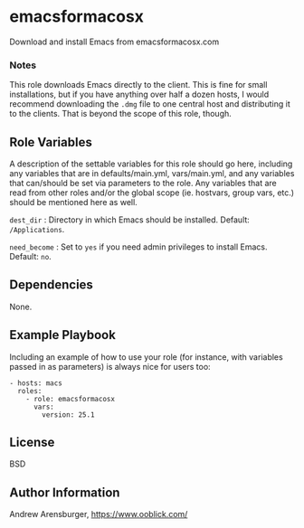 # emacsformacosx

Download and install Emacs from emacsformacosx.com

### Notes

This role downloads Emacs directly to the client. This is fine for small installations, but if you have anything over half a dozen hosts, I would recommend downloading the `.dmg` file to one central host and distributing it to the clients. That is beyond the scope of this role, though.

Role Variables
--------------

A description of the settable variables for this role should go here, including any variables that are in defaults/main.yml, vars/main.yml, and any variables that can/should be set via parameters to the role. Any variables that are read from other roles and/or the global scope (ie. hostvars, group vars, etc.) should be mentioned here as well.

`dest_dir`
: Directory in which Emacs should be installed. Default: `/Applications`.

`need_become`
: Set to `yes` if you need admin privileges to install Emacs. Default: `no`.

Dependencies
------------

None.

Example Playbook
----------------

Including an example of how to use your role (for instance, with variables passed in as parameters) is always nice for users too:

    - hosts: macs
      roles:
        - role: emacsformacosx
          vars:
            version: 25.1

License
-------

BSD

Author Information
------------------

Andrew Arensburger, https://www.ooblick.com/

